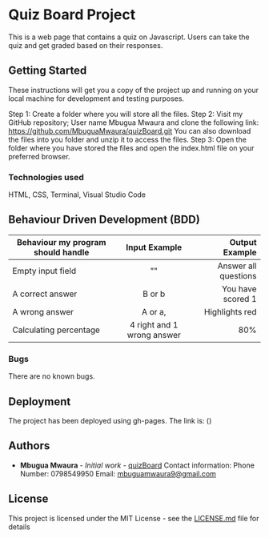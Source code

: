 # Quiz Board Project

This is a web page that contains a quiz on Javascript. Users can take the quiz and get graded based on their responses.

## Getting Started

These instructions will get you a copy of the project up and running on your local machine for development and testing purposes. 

Step 1:
Create a folder where you will store all the files.
Step 2:
Visit my GitHub repository; User name Mbugua Mwaura and clone the following link: https://github.com/MbuguaMwaura/quizBoard.git
You can also download the files into you folder and unzip it to access the files.
Step 3:
Open the folder where you have stored the files and open the index.html file on your preferred browser.

### Technologies used
HTML, CSS, Terminal, Visual Studio Code


## Behaviour Driven Development (BDD)
|Behaviour my program should handle	           |    Input Example	                 |       Output Example         |
|----------------------------------------------|:-----------------------------------:|-----------------------------:|       
|Empty input field	                           |     ""                              |       Answer all questions   |    
|A correct answer                              |   	 B or b	                         |       You have scored 1      |
|A wrong answer	                               |     A or a,                         |       Highlights red         |
|Calculating percentage                        | 4 right and 1 wrong answer	         |       80%                    |


### Bugs

There are no known bugs.

## Deployment

The project has been deployed using gh-pages. The link is: ()


## Authors

* **Mbugua Mwaura** - *Initial work* - [quizBoard](https://github.com/MbuguaMwaura/quizBoard)
Contact information: Phone Number: 0798549950
                     Email: mbuguamwaura9@gmail.com


## License

This project is licensed under the MIT License - see the [LICENSE.md](LICENSE.md) file for details


